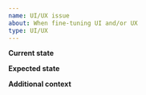 ```yaml
---
name: UI/UX issue
about: When fine-tuning UI and/or UX
type: UI/UX
---
```


<!--
Things to check before when creating an issue:
* Did you add a proper title?
  * Start with a verb e.g. _Fix_ or _Update_ (imperative mood)
  * Only a capital at the start of the title (except for brand names e.g. _GitHub_)
  * No punctuation
* Did you add it in the right project ([Development](https://github.com/orgs/MinersAI/projects/1))?
* Did you add the correct labels?
  * The correct type of issue?
  * The correct component label to indicate which part(s) of the platform the issue relates to?
-->

**Current state**

**Expected state**

**Additional context**

<!-- links to roadmap, documentation -->

